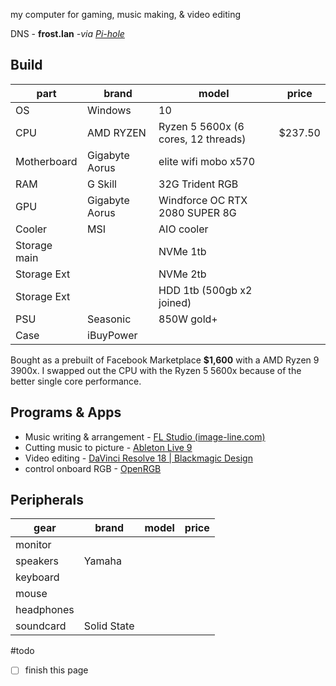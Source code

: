 my computer for gaming, music making, & video editing 

DNS  - **frost.lan** *-via [Pi-hole](/vault/📁developer/Home__Lab__🏠/Pi-hole.md)*

## Build
| part         | brand          | model                               | price   |
| ------------ | -------------- | ----------------------------------- | ------- |
| OS           | Windows        | 10                                  |         |
| CPU          | AMD RYZEN      | Ryzen 5 5600x (6 cores, 12 threads) | $237.50 |
| Motherboard  | Gigabyte Aorus | elite wifi mobo x570                |         |
| RAM          | G Skill        | 32G Trident RGB                     |         |
| GPU          | Gigabyte Aorus | Windforce OC RTX 2080 SUPER 8G      |         |
| Cooler       | MSI            | AIO cooler                          |         |
| Storage main |                | NVMe 1tb                            |         |
| Storage Ext  |                | NVMe 2tb                            |         |
| Storage Ext  |                | HDD 1tb (500gb x2 joined)           |         |
| PSU          | Seasonic       | 850W gold+                          |         |
| Case         | iBuyPower      |                                     |         |

Bought as a prebuilt of Facebook Marketplace **$1,600** with a AMD Ryzen 9 3900x. I swapped out the CPU with the Ryzen 5 5600x because of the better single core performance. 

## Programs & Apps 
- Music writing & arrangement - [FL Studio (image-line.com)](/vault/https://www.image-line.com/fl-studio/)
- Cutting music to picture -  [Ableton Live 9 ](/vault/https://www.ableton.com/en/blog/live-9-7-available-now/)
- Video editing - [DaVinci Resolve 18 | Blackmagic Design](/vault/https://www.blackmagicdesign.com/products/davinciresolve/)
- control onboard RGB - [OpenRGB](/vault/https://openrgb.org/)

## Peripherals 
| gear       | brand       | model | price |
| ---------- | ----------- | ----- | ----- |
| monitor    |             |       |       |
| speakers   | Yamaha      |       |       |
| keyboard   |             |       |       |
| mouse      |             |       |       |
| headphones |             |       |       |
| soundcard  | Solid State |       |       |


#todo 
- [ ] finish this page